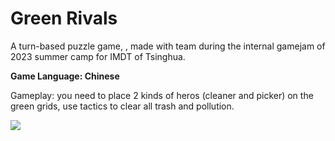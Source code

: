 # Green Rivals

A turn-based puzzle game, , made with team during the internal gamejam of 2023 summer camp for IMDT of Tsinghua.

**Game Language: Chinese**

Gameplay: you need to place 2 kinds of heros (cleaner and picker) on the green grids, use tactics to clear all trash and pollution.

![](./gameplay.png)